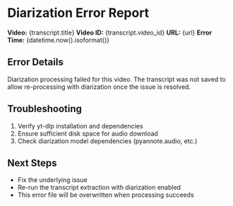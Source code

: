 # Diarization Error Report

**Video:** {transcript.title}
**Video ID:** {transcript.video_id}
**URL:** {url}
**Error Time:** {datetime.now().isoformat()}

## Error Details
Diarization processing failed for this video. The transcript was not saved to allow re-processing with diarization once the issue is resolved.

## Troubleshooting
1. Verify yt-dlp installation and dependencies
2. Ensure sufficient disk space for audio download
4. Check diarization model dependencies (pyannote.audio, etc.)

## Next Steps
- Fix the underlying issue
- Re-run the transcript extraction with diarization enabled
- This error file will be overwritten when processing succeeds
